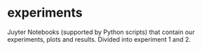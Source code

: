 # experiments
Juyter Notebooks (supported by Python scripts) that contain our experiments, plots and results. Divided into experiment 1 and 2.
